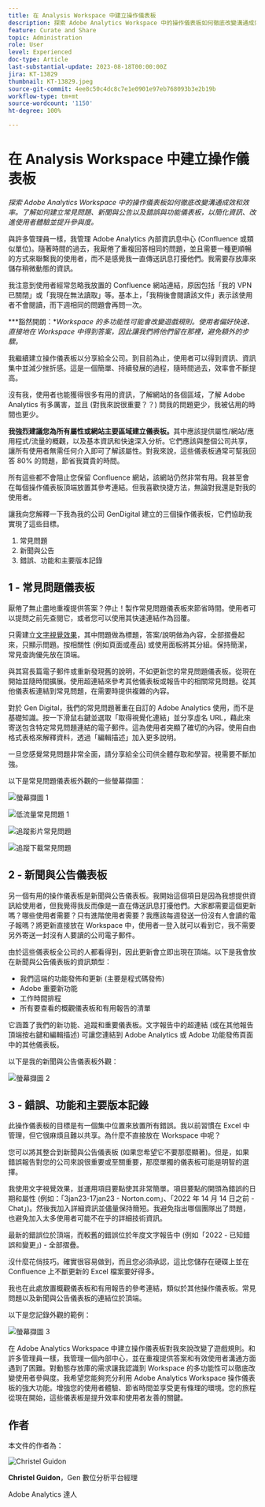```yaml
---
title: 在 Analysis Workspace 中建立操作儀表板
description: 探索 Adobe Analytics Workspace 中的操作儀表板如何徹底改變溝通成效和效率。
feature: Curate and Share
topic: Administration
role: User
level: Experienced
doc-type: Article
last-substantial-update: 2023-08-18T00:00:00Z
jira: KT-13829
thumbnail: KT-13829.jpeg
source-git-commit: 4ee8c50c4dc8c7e1e0901e97eb768093b3e2b19b
workflow-type: tm+mt
source-wordcount: '1150'
ht-degree: 100%

---
```



# 在 Analysis Workspace 中建立操作儀表板

_探索 Adobe Analytics Workspace 中的操作儀表板如何徹底改變溝通成效和效率。了解如何建立常見問題、新聞與公告以及錯誤與功能儀表板，以簡化資訊、改進使用者體驗並提升參與度。_


與許多管理員一樣，我管理 Adobe Analytics 內部資訊息中心 (Confluence 或類似單位)。隨著時間的過去，我厭倦了重複回答相同的問題，並且需要一種更順暢的方式來聯繫我的使用者，而不是感覺我一直傳送訊息打擾他們。我需要存放庫來儲存稍微動態的資訊。

我注意到使用者經常忽略我放置的 Confluence 網站連結，原因包括「我的 VPN 已關閉」或「我現在無法讀取」等。基本上，「我稍後會閱讀該文件」表示該使用者不會閱讀，而下週相同的問題會再問一次。

***豁然開朗：**Workspace 的多功能性可能會改變遊戲規則。使用者偏好快速、直接地在 Workspace 中得到答案，因此讓我們將他們留在那裡，避免額外的步驟。*

我繼續建立操作儀表板以分享給全公司。到目前為止，使用者可以得到資訊、資訊集中並減少挫折感。這是一個簡單、持續發展的過程，隨時間過去，效率會不斷提高。

沒有我，使用者也能獲得很多有用的資訊，了解網站的各個區域，了解 Adobe Analytics 有多厲害，並且 (對我來說很重要？？) 問我的問題更少，我被佔用的時間也更少。

**我強烈建議您為所有屬性或網站主要區域建立儀表板。**&#x200B;其中應該提供屬性/網站/應用程式/流量的概觀，以及基本資訊和快速深入分析。它們應該與整個公司共享，讓所有使用者無需任何介入即可了解該屬性。對我來說，這些儀表板通常可幫我回答 80% 的問題，節省我寶貴的時間。

所有這些都不會阻止您保留 Confluence 網站，該網站仍然非常有用。我甚至會在每個操作儀表板頂端放置其參考連結。但我喜歡快捷方法，無論對我還是對我的使用者。

讓我向您解釋一下我為我的公司 GenDigital 建立的三個操作儀表板，它們協助我實現了這些目標。

1. 常見問題
1. 新聞與公告
1. 錯誤、功能和主要版本記錄


## 1 - 常見問題儀表板

厭倦了無止盡地重複提供答案？停止！製作常見問題儀表板來節省時間。使用者可以提問之前先查閱它，或者您可以使用其快速連結作為回覆。

只需建立[文字視覺效果](https://experienceleague.adobe.com/docs/analytics/analyze/analysis-workspace/visualizations/text.html)，其中問題做為標題，答案/說明做為內容，全部摺疊起來，只顯示問題。按相關性 (例如頁面或產品) 或使用面板將其分組。保持簡潔，常見查詢優先放在頂端。

與其寫長篇電子郵件或重新發現舊的說明，不如更新您的常見問題儀表板。從現在開始並隨時間擴展。使用超連結來參考其他儀表板或報告中的相關常見問題。從其他儀表板連結到常見問題，在需要時提供複雜的內容。

對於 Gen Digital，我們的常見問題著重在自訂的 Adobe Analytics 使用，而不是基礎知識。按一下滑鼠右鍵並選取「取得視覺化連結」並分享虛名 URL，藉此來寄送包含特定常見問題連結的電子郵件。這為使用者突顯了確切的內容。使用自由格式表格來解釋資料，透過「編輯描述」加入更多說明。

一旦您感覺常見問題非常全面，請分享給全公司供全體存取和學習。視需要不斷加強。

以下是常見問題儀表板外觀的一些螢幕擷圖：

![螢幕擷圖 1](assets/screenshot-1.png)

![低流量常見問題 1](assets/low-traffic-faq.png)

![追蹤影片常見問題](assets/track-video-faq.png)

![追蹤下載常見問題](assets/track-downloads-faq.png)

## 2 - 新聞與公告儀表板

另一個有用的操作儀表板是新聞與公告儀表板。我開始這個項目是因為我想提供資訊給使用者，但我覺得我反而像是一直在傳送訊息打擾他們。大家都需要這個更新嗎？哪些使用者需要？只有進階使用者需要？我應該每週發送一份沒有人會讀的電子報嗎？將更新直接放在 Workspace 中，使用者一登入就可以看到它，我不需要另外寄送一封沒有人要讀的公司電子郵件。

由於這些儀表板全公司的人都看得到，因此更新會立即出現在頂端。以下是我會放在新聞與公告儀表板的資訊類型：

- 我們這端的功能發佈和更新 (主要是程式碼發佈)
- Adobe 重要新功能
- 工作時間排程
- 所有要查看的概觀儀表板和有用報告的清單

它涵蓋了我們的新功能、追蹤和重要儀表板。文字報告中的超連結 (或在其他報告頂端按右鍵和編輯描述) 可讓您連結到 Adobe Analytics 或 Adobe 功能發佈頁面中的其他儀表板。

以下是我的新聞與公告儀表板外觀：

![螢幕擷圖 2](assets/screenshot-2.png)

## 3 - 錯誤、功能和主要版本記錄

此操作儀表板的目標是有一個集中位置來放置所有錯誤。我以前習慣在 Excel 中管理，但它很麻煩且難以共享。為什麼不直接放在 Workspace 中呢？

您可以將其整合到新聞與公告儀表板 (如果您希望它不要那麼顯著)。但是，如果錯誤報告對您的公司來說很重要或至關重要，那麼單獨的儀表板可能是明智的選擇。

我使用文字視覺效果，並運用項目要點使其非常簡單。項目要點的開頭為錯誤的日期和屬性 (例如：「3jan23-17jan23 - Norton.com」、「2022 年 14 月 14 日之前 - Chat」)。然後我加入詳細資訊並儘量保持簡短。我避免指出哪個團隊出了問題，也避免加入太多使用者可能不在乎的詳細技術資訊。

最新的錯誤位於頂端，而較舊的錯誤位於年度文字報告中 (例如「2022 - 已知錯誤和變更」) - 全部摺疊。

沒什麼花俏技巧。確實很容易做到，而且您必須承認，這比您儲存在硬碟上並在 Confluence 上不斷更新的 Excel 檔案要好得多。

我也在此處放置概觀儀表板和有用報告的參考連結，類似於其他操作儀表板。常見問題以及新聞與公告儀表板的連結位於頂端。

以下是您記錄外觀的範例：

![螢幕擷圖 3](assets/screenshot-3.png)

在 Adobe Analytics Workspace 中建立操作儀表板對我來說改變了遊戲規則。和許多管理員一樣，我管理一個內部中心，並在重複提供答案和有效使用者溝通方面遇到了困難。對動態存放庫的需求讓我認識到 Workspace 的多功能性可以徹底改變使用者參與度。我希望您能夠充分利用 Adobe Analytics Workspace 操作儀表板的強大功能。增強您的使用者體驗、節省時間並享受更有條理的環境。您的旅程從現在開始，這些儀表板是提升效率和使用者友善的關鍵。

## 作者

本文件的作者為：

![Christel Guidon](assets/Christel-Headshot-150.png)

**Christel Guidon**，Gen 數位分析平台經理

Adobe Analytics 達人